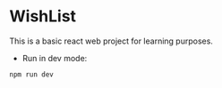# WishList
This is a basic react web project for learning purposes.

- Run in dev mode:
```bash
npm run dev
```